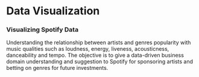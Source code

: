 # Data Visualization
### Visualizing Spotify Data

Understanding the relationship between artists and genres popularity with music qualities such as loudness, energy, liveness, acousticness, danceability and tempo.
The objective is to give a data-driven business domain understanding and suggestion to Spotify for sponsoring artists and betting on genres for future investments.
